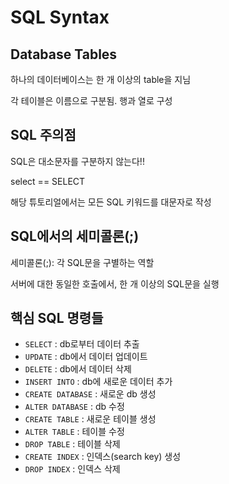 # SQL Syntax

## Database Tables

하나의 데이터베이스는 한 개 이상의 table을 지님

각 테이블은 이름으로 구분됨. 행과 열로 구성

## SQL 주의점
SQL은 대소문자를 구분하지 않는다!!

select == SELECT

해당 튜토리얼에서는 모든 SQL 키워드를 대문자로 작성


## SQL에서의 세미콜론(;)
세미콜론(;): 각 SQL문을 구별하는 역할

서버에 대한 동일한 호출에서, 한 개 이상의 SQL문을 실행


## 핵심 SQL 명령들
* `SELECT` : db로부터 데이터 추출
* `UPDATE` : db에서 데이터 업데이트
* `DELETE` : db에서 데이터 삭제
* `INSERT INTO` : db에 새로운 데이터 추가
* `CREATE DATABASE` : 새로운 db 생성
* `ALTER DATABASE` : db 수정
* `CREATE TABLE` : 새로운 테이블 생성
* `ALTER TABLE` : 테이블 수정
* `DROP TABLE` : 테이블 삭제
* `CREATE INDEX` : 인덱스(search key) 생성
* `DROP INDEX` : 인덱스 삭제
